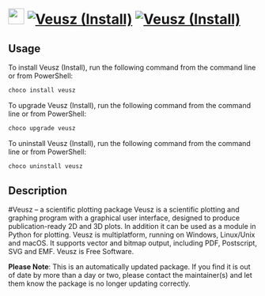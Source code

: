 ﻿# <img src="https://cdn.jsdelivr.net/gh/mkevenaar/chocolatey-packages@ad615a27dbe925cf5030c597e0ffc54cd7e1028b/icons/veusz.png" width="32" height="32"/> [![Veusz (Install)](https://img.shields.io/chocolatey/v/veusz.svg?label=Veusz+(Install))](https://chocolatey.org/packages/veusz) [![Veusz (Install)](https://img.shields.io/chocolatey/dt/veusz.svg)](https://chocolatey.org/packages/veusz)

## Usage
To install Veusz (Install), run the following command from the command line or from PowerShell:
```powershell
choco install veusz
```

To upgrade Veusz (Install), run the following command from the command line or from PowerShell:
```powershell
choco upgrade veusz
```

To uninstall Veusz (Install), run the following command from the command line or from PowerShell:
```powershell
choco uninstall veusz
```

## Description
#Veusz – a scientific plotting package
Veusz is a scientific plotting and graphing program with a graphical user interface, designed to produce publication-ready 2D and 3D plots. In addition it can be used as a module in Python for plotting. Veusz is multiplatform, running on Windows, Linux/Unix and macOS. It supports vector and bitmap output, including PDF, Postscript, SVG and EMF. Veusz is Free Software.


**Please Note**: This is an automatically updated package. If you find it is
out of date by more than a day or two, please contact the maintainer(s) and
let them know the package is no longer updating correctly.

